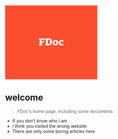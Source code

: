 ![logo](images/icon.png)

# welcome


> FDoc's home page, including some documents

- If you don’t know who I am
- I think you visited the wrong website
- There are only some boring articles here

